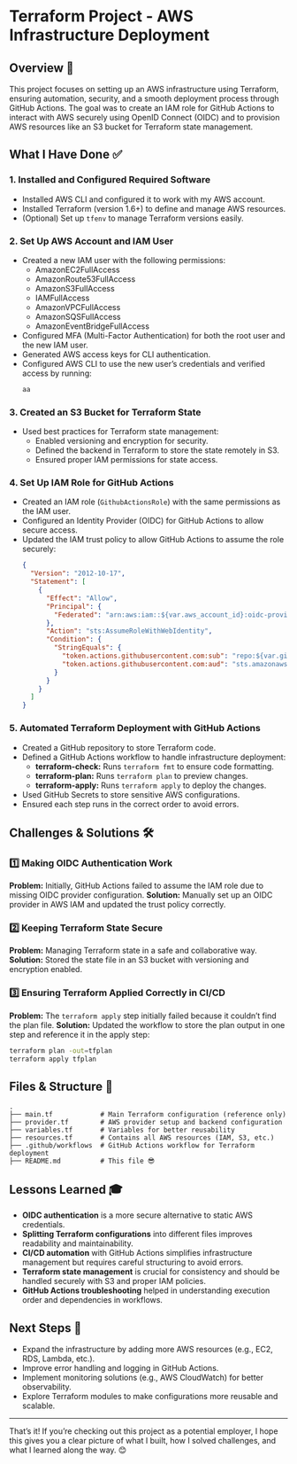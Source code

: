 # Terraform Project - AWS Infrastructure Deployment

## Overview 🚀

This project focuses on setting up an AWS infrastructure using Terraform, ensuring automation, security, and a smooth deployment process through GitHub Actions. The goal was to create an IAM role for GitHub Actions to interact with AWS securely using OpenID Connect (OIDC) and to provision AWS resources like an S3 bucket for Terraform state management.

## What I Have Done ✅

### 1. Installed and Configured Required Software

- Installed AWS CLI and configured it to work with my AWS account.
- Installed Terraform (version 1.6+) to define and manage AWS resources.
- (Optional) Set up `tfenv` to manage Terraform versions easily.

### 2. Set Up AWS Account and IAM User

- Created a new IAM user with the following permissions:
  - AmazonEC2FullAccess
  - AmazonRoute53FullAccess
  - AmazonS3FullAccess
  - IAMFullAccess
  - AmazonVPCFullAccess
  - AmazonSQSFullAccess
  - AmazonEventBridgeFullAccess
- Configured MFA (Multi-Factor Authentication) for both the root user and the new IAM user.
- Generated AWS access keys for CLI authentication.
- Configured AWS CLI to use the new user’s credentials and verified access by running:
  ```sh
  aa
  ```

### 3. Created an S3 Bucket for Terraform State

- Used best practices for Terraform state management:
  - Enabled versioning and encryption for security.
  - Defined the backend in Terraform to store the state remotely in S3.
  - Ensured proper IAM permissions for state access.

### 4. Set Up IAM Role for GitHub Actions

- Created an IAM role (`GithubActionsRole`) with the same permissions as the IAM user.
- Configured an Identity Provider (OIDC) for GitHub Actions to allow secure access.
- Updated the IAM trust policy to allow GitHub Actions to assume the role securely:
  ```json
  {
    "Version": "2012-10-17",
    "Statement": [
      {
        "Effect": "Allow",
        "Principal": {
          "Federated": "arn:aws:iam::${var.aws_account_id}:oidc-provider/token.actions.githubusercontent.com"
        },
        "Action": "sts:AssumeRoleWithWebIdentity",
        "Condition": {
          "StringEquals": {
            "token.actions.githubusercontent.com:sub": "repo:${var.github_usr}/${var.github_repo}:ref:refs/heads/main",
            "token.actions.githubusercontent.com:aud": "sts.amazonaws.com"
          }
        }
      }
    ]
  }
  ```

### 5. Automated Terraform Deployment with GitHub Actions

- Created a GitHub repository to store Terraform code.
- Defined a GitHub Actions workflow to handle infrastructure deployment:
  - **terraform-check:** Runs `terraform fmt` to ensure code formatting.
  - **terraform-plan:** Runs `terraform plan` to preview changes.
  - **terraform-apply:** Runs `terraform apply` to deploy the changes.
- Used GitHub Secrets to store sensitive AWS configurations.
- Ensured each step runs in the correct order to avoid errors.

## Challenges & Solutions 🛠️

### 1️⃣ Making OIDC Authentication Work

**Problem:** Initially, GitHub Actions failed to assume the IAM role due to missing OIDC provider configuration.
**Solution:** Manually set up an OIDC provider in AWS IAM and updated the trust policy correctly.

### 2️⃣ Keeping Terraform State Secure

**Problem:** Managing Terraform state in a safe and collaborative way.
**Solution:** Stored the state file in an S3 bucket with versioning and encryption enabled.

### 3️⃣ Ensuring Terraform Applied Correctly in CI/CD

**Problem:** The `terraform apply` step initially failed because it couldn’t find the plan file.
**Solution:** Updated the workflow to store the plan output in one step and reference it in the apply step:

```sh
terraform plan -out=tfplan
terraform apply tfplan
```

## Files & Structure 👤

```
.
├── main.tf            # Main Terraform configuration (reference only)
├── provider.tf        # AWS provider setup and backend configuration
├── variables.tf       # Variables for better reusability
├── resources.tf       # Contains all AWS resources (IAM, S3, etc.)
├── .github/workflows  # GitHub Actions workflow for Terraform deployment
├── README.md          # This file 😎
```

## Lessons Learned 🎓

- **OIDC authentication** is a more secure alternative to static AWS credentials.
- **Splitting Terraform configurations** into different files improves readability and maintainability.
- **CI/CD automation** with GitHub Actions simplifies infrastructure management but requires careful structuring to avoid errors.
- **Terraform state management** is crucial for consistency and should be handled securely with S3 and proper IAM policies.
- **GitHub Actions troubleshooting** helped in understanding execution order and dependencies in workflows.

## Next Steps 🔁

- Expand the infrastructure by adding more AWS resources (e.g., EC2, RDS, Lambda, etc.).
- Improve error handling and logging in GitHub Actions.
- Implement monitoring solutions (e.g., AWS CloudWatch) for better observability.
- Explore Terraform modules to make configurations more reusable and scalable.

---

That’s it! If you’re checking out this project as a potential employer, I hope this gives you a clear picture of what I built, how I solved challenges, and what I learned along the way. 😊

